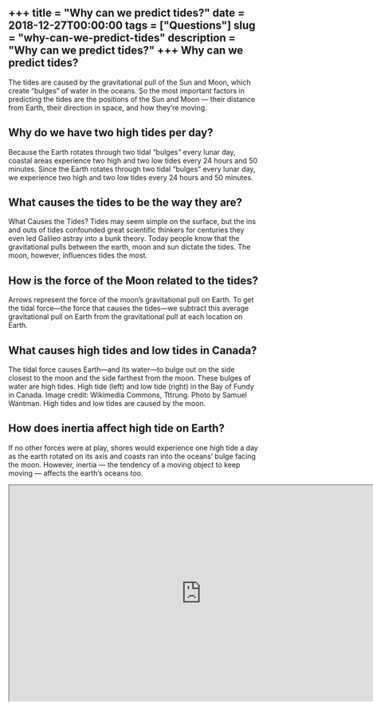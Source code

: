 +++
title = "Why can we predict tides?"
date = 2018-12-27T00:00:00
tags = ["Questions"]
slug = "why-can-we-predict-tides"
description = "Why can we predict tides?"
+++
Why can we predict tides?
-------------------------

The tides are caused by the gravitational pull of the Sun and Moon, which create “bulges” of water in the oceans. So the most important factors in predicting the tides are the positions of the Sun and Moon — their distance from Earth, their direction in space, and how they’re moving.

Why do we have two high tides per day?
--------------------------------------

Because the Earth rotates through two tidal “bulges” every lunar day, coastal areas experience two high and two low tides every 24 hours and 50 minutes. Since the Earth rotates through two tidal “bulges” every lunar day, we experience two high and two low tides every 24 hours and 50 minutes.

What causes the tides to be the way they are?
---------------------------------------------

What Causes the Tides? Tides may seem simple on the surface, but the ins and outs of tides confounded great scientific thinkers for centuries they even led Galileo astray into a bunk theory. Today people know that the gravitational pulls between the earth, moon and sun dictate the tides. The moon, however, influences tides the most.

How is the force of the Moon related to the tides?
--------------------------------------------------

Arrows represent the force of the moon’s gravitational pull on Earth. To get the tidal force—the force that causes the tides—we subtract this average gravitational pull on Earth from the gravitational pull at each location on Earth.

What causes high tides and low tides in Canada?
-----------------------------------------------

The tidal force causes Earth—and its water—to bulge out on the side closest to the moon and the side farthest from the moon. These bulges of water are high tides. High tide (left) and low tide (right) in the Bay of Fundy in Canada. Image credit: Wikimedia Commons, Tttrung. Photo by Samuel Wantman. High tides and low tides are caused by the moon.

How does inertia affect high tide on Earth?
-------------------------------------------

If no other forces were at play, shores would experience one high tide a day as the earth rotated on its axis and coasts ran into the oceans’ bulge facing the moon. However, inertia — the tendency of a moving object to keep moving — affects the earth’s oceans too.

<iframe allow="accelerometer; autoplay; clipboard-write; encrypted-media; gyroscope; picture-in-picture" allowfullscreen="" class="__youtube_prefs__  epyt-is-override  no-lazyload" data-no-lazy="1" data-origheight="433" data-origwidth="770" data-skipgform_ajax_framebjll="" height="433" id="_ytid_63990" loading="lazy" src="https://www.youtube.com/embed/cm7T1Etl2XY?enablejsapi=1&autoplay=0&cc_load_policy=0&cc_lang_pref=&iv_load_policy=1&loop=0&modestbranding=0&rel=1&fs=1&playsinline=0&autohide=2&theme=dark&color=red&controls=1&" title="YouTube player" width="770"></iframe>